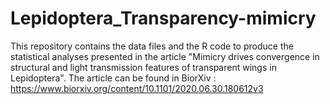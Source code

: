 # Lepidoptera_Transparency-mimicry

This repository contains the data files and the R code to produce the statistical analyses presented in the article "Mimicry drives convergence in structural and light transmission features of transparent wings in Lepidoptera". The article can be found in BiorXiv : https://www.biorxiv.org/content/10.1101/2020.06.30.180612v3
